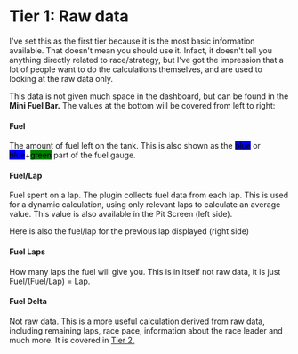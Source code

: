 # Tier 1: Raw data

I've set this as the first tier because it is the most basic information available. That doesn't mean you should use it. Infact, it doesn't tell you anything directly related to race/strategy, but I've got the impression that a lot of people want to do the calculations themselves, and are used to looking at the raw data only.&#x20;

This data is not given much space in the dashboard, but can be found in the **Mini Fuel Bar.** The values at the bottom will be covered from left to right:

#### **Fuel**&#x20;

The amount of fuel left on the tank. This is also shown as the <mark style="background-color:blue;">blue</mark> or <mark style="background-color:blue;">blue</mark>+<mark style="background-color:green;">green</mark> part of the fuel gauge.&#x20;

#### **Fuel/Lap**

Fuel spent on a lap. The plugin collects fuel data from each lap. This is used for a dynamic calculation, using only relevant laps to calculate an average value. This value is also available in the Pit Screen (left side).&#x20;

Here is also the fuel/lap for the previous lap displayed (right side)

#### Fuel Laps

How many laps the fuel will give you. This is in itself not raw data, it is just Fuel/(Fuel/Lap) = Lap.

#### **Fuel Delta**

Not raw data. This is a more useful calculation derived from raw data, including remaining laps, race pace, information about the race leader and much more. It is covered in [Tier 2.](tier-2-fuel-delta.md)
